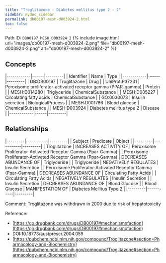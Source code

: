 ```yaml
---
title: "Troglitazone - Diabetes mellitus type 2 - 2"
sidebar: mydoc_sidebar
permalink: db00197-mesh-d003924-2.html
toc: false 
---
```



Path ID: `DB00197_MESH_D003924_2`
{% include image.html url="images/db00197-mesh-d003924-2.png" file="db00197-mesh-d003924-2.png" alt="db00197-mesh-d003924-2" %}

## Concepts

|------------|------|---------|
| Identifier | Name | Type    |
|------------|------|---------|
| DB:DB00197 | Troglitazone | Drug |
| UniProt:P37231 | Peroxisome proliferator-activated receptor gamma (PPAR-gamma) | Protein |
| MESH:D014280 | Triglyceride | ChemicalSubstance |
| MESH:D005227 | Circulating fatty acids | ChemicalSubstance |
| GO:0030073 | Insulin secretion | BiologicalProcess |
| MESH:D001786 | Blood glucose | ChemicalSubstance |
| MESH:D003924 | Diabetes mellitus type 2 | Disease |
|------------|------|---------|

## Relationships

|---------|-----------|---------|
| Subject | Predicate | Object  |
|---------|-----------|---------|
| Troglitazone | INCREASES ACTIVITY OF | Peroxisome Proliferator-Activated Receptor Gamma (Ppar-Gamma) |
| Peroxisome Proliferator-Activated Receptor Gamma (Ppar-Gamma) | DECREASES ABUNDANCE OF | Triglyceride |
| Triglyceride | NEGATIVELY REGULATES | Insulin Secretion |
| Peroxisome Proliferator-Activated Receptor Gamma (Ppar-Gamma) | DECREASES ABUNDANCE OF | Circulating Fatty Acids |
| Circulating Fatty Acids | NEGATIVELY REGULATES | Insulin Secretion |
| Insulin Secretion | DECREASES ABUNDANCE OF | Blood Glucose |
| Blood Glucose | MANIFESTATION OF | Diabetes Mellitus Type 2 |
|---------|-----------|---------|

Comment: Troglitazone was withdrawn in 2000 due to risk of hepatotoxicity

Reference: 
  - [https://go.drugbank.com/drugs/DB00197#mechanismofaction](https://go.drugbank.com/drugs/DB00197#mechanismofaction)
  - DOI:10.18773/austprescr.2004.059
  - [https://pubchem.ncbi.nlm.nih.gov/compound/Troglitazone#section=Pharmacology-and-Biochemistry](https://pubchem.ncbi.nlm.nih.gov/compound/Troglitazone#section=Pharmacology-and-Biochemistry)
